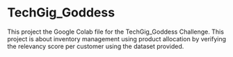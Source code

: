 # TechGig_Goddess

This project the Google Colab file for the TechGig_Goddess Challenge. This project is about inventory management using product allocation by verifying the relevancy score per customer using the dataset provided.
